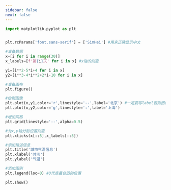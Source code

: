 ```yaml
---
sidebar: false
next: false
---
```

<BlogInfo/>






```python
import matplotlib.pyplot as plt


plt.rcParams['font.sans-serif'] = ['SimHei'] #用来正确显示中文

#准备数据
x=[i for i in range(30)]
x_labels=[f'第{i}天' for i in x] #x轴的刻度

y1=[i**2-5*i+4 for i in x]
y2=[i**3-4*i**2+2*i-10 for i in x]

#准备画布
plt.figure()

#绘制图像
plt.plot(x,y1,color='r',linestyle='--',label='北京') #一定要写label否则图例无法正常显示
plt.plot(x,y2,color='g',linestyle=':',label='上海')

#增加网格
plt.grid(linestyle='--',alpha=0.5)

#为x,y轴分别设置刻度
plt.xticks(x[::5],x_labels[::5])

#添加描述信息
plt.title('城市气温信息')
plt.xlabel('时间')
plt.ylabel('气温')

#添加图例
plt.legend(loc=0) #0代表最合适的位置

plt.show()
```






<ActionBox />
        
<style>#top-box {margin-top:0.5rem!important;}</style>